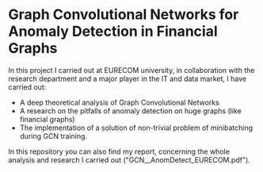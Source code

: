 # Graph Convolutional Networks for Anomaly Detection in Financial Graphs
In this project I carried out at EURECOM university, in collaboration with the research department and a major player in the IT and data market, I have carried out:
- A deep theoretical analysis of Graph Convolutional Networks
- A research on the pitfalls of anomaly detection on huge graphs (like financial graphs)
- The implementation of a solution of non-trivial problem of minibatching during GCN training.    

In this repository you can also find my report, concerning the whole analysis and research I carried out ("GCN__AnomDetect_EURECOM.pdf").
